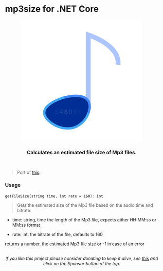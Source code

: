 # mp3size for .NET Core

<p align="center" style="text-align: center; margin: auto">
	<img src="https://github.com/igorskyflyer/.net-core-mp3size/raw/master/public/mp3size.png">
	<h3 align="center">Calculates an estimated file size of Mp3 files.</h3>
</p>
<br>

> Port of <a href="https://github.com/igorskyflyer/mp3size.js">this</a>.

### Usage

`getFileSize(string time, int rate = 160): int`

> Gets the estimated size of the Mp3 file based on the audio time and bitrate.

- time: string, time the length of the Mp3 file, expects either HH:MM:ss or MM:ss format

- rate: int, the bitrate of the file, defaults to 160

returns a number, the estimated Mp3 file size or -1 in case of an error

<br>

<p align="center" style="text-align: center; margin: auto;font-style: italic;">If you like this project please consider donating to keep it alive, see <a href="https://github.com/igorskyflyer/.net-core-mp3size/#">this</a> and click on the Sponsor button at the top.</p>
